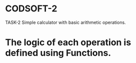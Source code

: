 # CODSOFT-2
TASK-2
Simple calculator with basic arithmetic operations.
# The logic of each operation is defined using Functions.
